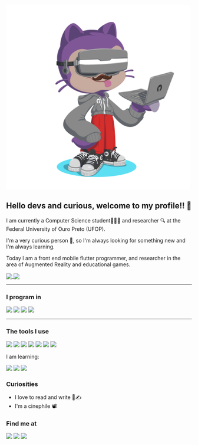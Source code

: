 <div>

  <img src="./images/octocat-1656601669512.png" width="500" />
  <h2>Hello devs and curious, welcome to my profile!! 👋</h2>

</div>

I am currently a Computer Science student👨🏽‍💻 and researcher 🔍 at the Federal University of Ouro Preto (UFOP).

I'm a very curious person 👀, so I'm always looking for something new and I'm always learning.

Today I am a front end mobile flutter programmer, and researcher in the area of Augmented Reality and educational games.

<div>
<a href="https://github.com/anuraghazra/github-readme-stats">
  <img align="center" src="https://github-readme-stats.vercel.app/api/top-langs/?username=pmalaquias&layout=compact&theme=dark" width="410" heigth="200"/>
</a>
<a href="https://github.com/anuraghazra/github-readme-stats">
  <img align="center" src="https://github-readme-stats.vercel.app/api?username=pmalaquias&show_icons=true&theme=dark" width="500"/>
</a>

</div>

---

### I program in

<img src="https://cdn.jsdelivr.net/gh/devicons/devicon/icons/flutter/flutter-original.svg" heigth=100 width=100 /> <img src="https://cdn.jsdelivr.net/gh/devicons/devicon/icons/dart/dart-original.svg" heigth=100 width=100 /> <img src="https://cdn.jsdelivr.net/gh/devicons/devicon/icons/csharp/csharp-line.svg" heigth=100 width=100 /> <img src="https://cdn.jsdelivr.net/gh/devicons/devicon/icons/kotlin/kotlin-original.svg" heigth=100 width=100 />

---

### The tools I use

<div>

<img src="https://cdn.jsdelivr.net/gh/devicons/devicon/icons/vscode/vscode-original.svg" heigth=100 width=100 /> <img src="https://cdn.jsdelivr.net/gh/devicons/devicon/icons/androidstudio/androidstudio-original.svg" heigth=100 width=100 />
<img src="https://cdn.jsdelivr.net/gh/devicons/devicon/icons/unity/unity-original.svg" heigth=100 width=100 /> <img src="https://cdn.jsdelivr.net/gh/devicons/devicon/icons/figma/figma-original.svg" heigth=100 width=100 /> <img src="https://cdn.jsdelivr.net/gh/devicons/devicon/icons/firebase/firebase-plain.svg" heigth=100 width=100 /> <img src="https://cdn.jsdelivr.net/gh/devicons/devicon/icons/git/git-original.svg" heigth=100 width=100/> <img src="https://cdn.jsdelivr.net/gh/devicons/devicon/icons/github/github-original.svg" heigth=100 width=100/>

</div>

I am learning:

<img src="https://cdn.jsdelivr.net/gh/devicons/devicon/icons/go/go-original-wordmark.svg" heigth=100 width=100/> <img src="https://cdn.jsdelivr.net/gh/devicons/devicon/icons/python/python-plain.svg" heigth=100 width=100/> <img src="https://cdn.jsdelivr.net/gh/devicons/devicon/icons/r/r-original.svg" heigth=100 width=100/>

### Curiosities

- I love to read and write 📖✍️
- I'm a cinephile 📽️

### Find me at

<div>
<a href="https://www.linkedin.com/in/pedro-igor-1b0437176/" target="_blank"><img src="https://img.shields.io/badge/-LinkedIn-%230077B5?style=for-the-badge&logo=linkedin&logoColor=white" target="_blank"></a>
<a href="https://instagram.com/pedroigor.png/" target="_blank"><img src="https://img.shields.io/badge/-Instagram-%23E4405F?style=for-the-badge&logo=instagram&logoColor=white" target="_blank"></a>
<a href = "mailto:pedrode13souza@gmail.com"><img src="https://img.shields.io/badge/Gmail-D14836?style=for-the-badge&logo=gmail&logoColor=white" target="_blank"></a>

</div>
